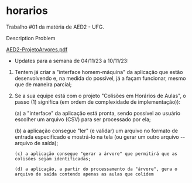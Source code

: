 # horarios

Trabalho #01 da matéria de AED2 - UFG.

Description Problem

[AED2-ProjetoArvores.pdf](https://github.com/pedr0p7/horarios/files/11657045/AED2-ProjetoArvores.pdf)



- Updates para a semana de 04/11/23 a 10/11/23:

1) Tentem já criar a "interface homem-máquina" da aplicação que estão desenvolvendo e, na medida do possível, já a façam funcionar, mesmo que de maneira parcial;

2) Se a sua equipe está com o projeto "Colisões em Horários de Aulas", o passo (1) significa (em ordem de complexidade de implementação)):

      (a) a "interface" da aplicação está pronta, sendo possível ao usuário escolher um arquivo (CSV) para ser processado por ela;

      (b) a aplicação consegue "ler" (e validar) um arquivo no formato de entrada especificado e mostrá-lo na tela (ou gerar um outro arquivo -- arquivo de saída);

       (c) a aplicação consegue "gerar a árvore" que permitirá que as colisões sejam identificadas;

       (d) a aplicação, a partir do processamento da "árvore", gera o arquivo de saída contendo apenas as aulas que colidem
